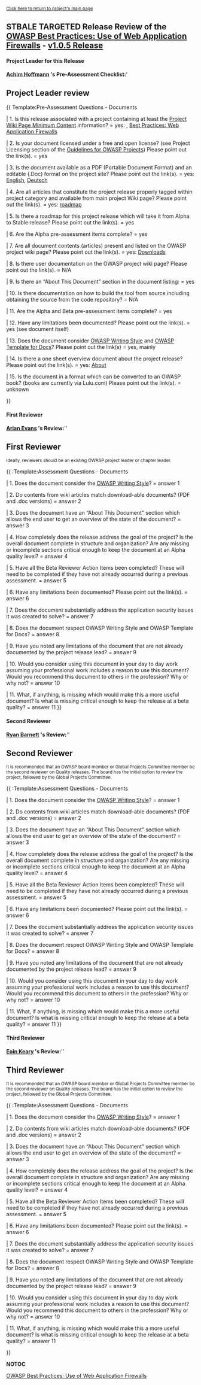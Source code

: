 <small>[Click here to return to project's main
page](:Category:OWASP_Best_Practices:_Use_of_Web_Application_Firewalls "wikilink")</small>

## STBALE TARGETED Release Review of the [OWASP Best Practices: Use of Web Application Firewalls](:Category:OWASP_Best_Practices:_Use_of_Web_Application_Firewalls "wikilink") - [v1.0.5 Release](Projects/OWASP_Best_Practices:_Use_of_Web_Application_Firewalls/Releases/Use_of_Web_Application_Firewalls_-_v1.0.5 "wikilink")

#### Project Leader for this Release

**[Achim Hoffmann](User:Achim "wikilink") 's Pre-Assessment
Checklist:**'

## Project Leader review

{{ Template:Pre-Assessment Questions - Documents

| 1. Is this release associated with a project containing at least the
[Project Wiki Page Minimum
Content](Assessing_Project_Health#Project_Wiki_Page_Minimal_Content "wikilink")
information? = yes: , [Best Practices: Web Application
Firewalls](Best_Practices:_Web_Application_Firewalls "wikilink")

| 2. Is your document licensed under a free and open license? (see
Project Licensing section of the [Guidelines for OWASP
Projects](http://www.owasp.org/index.php/Guidelines_for_OWASP_Projects))
Please point out the link(s). = yes

| 3. Is the document available as a PDF (Portable Document Format) and
an editable (.Doc) format on the project site? Please point out the
link(s). = yes:
[English](media:Best_Practices_WAF_v105.en.pdf "wikilink"),
[Deutsch](media:Best_Practices_Guide_WAF.pdf "wikilink")

| 4. Are all articles that constitute the project release properly
tagged within project category and available from main project Wiki
page? Please point out the link(s). = yes:
[roadmap](Best_Practices:_Use_of_Web_Application_Firewalls/Roadmap "wikilink")

| 5. Is there a roadmap for this project release which will take it from
Alpha to Stable release? Please point out the link(s). = yes

| 6. Are the Alpha pre-assessment items complete? = yes

| 7. Are all document contents (articles) present and listed on the
OWASP project wiki page? Please point out the link(s). = yes:
[Downloads](Best_Practices:_Web_Application_Firewalls#tab=Download "wikilink")

| 8. Is there user documentation on the OWASP project wiki page? Please
point out the link(s). = N/A

| 9. Is there an “About This Document” section in the document listing:
= yes

| 10. Is there documentation on how to build the tool from source
including obtaining the source from the code repository? = N/A

| 11. Are the Alpha and Beta pre-assessment items complete? = yes

| 12. Have any limitations been documented? Please point out the
link(s). = yes (see document itself)

| 13. Does the document consider [OWASP Writing
Style](http://www.owasp.org/index.php/OWASP_Writing_Style) and [OWASP
Template for
Docs](http://www.owasp.org/index.php/OWASP_Template_Document)? Please
point out the link(s) = yes, mainly

| 14. Is there a one sheet overview document about the project release?
Please point out the link(s). = yes:
[About](Best_Practices:_Web_Application_Firewalls#tab=Project_About "wikilink")

| 15. Is the document in a format which can be converted to an OWASP
book? (books are currently via Lulu.com) Please point out the link(s). =
unknown

}}

#### First Reviewer

**[Arian Evans](User:name "wikilink") 's Review:**''

## First Reviewer

<small>Ideally, reviewers should be an existing OWASP project leader or
chapter leader.</small>

{{ :Template:Assessment Questions - Documents

| 1. Does the document consider the [OWASP Writing
Style](http://www.owasp.org/index.php/OWASP_Writing_Style)? = answer 1

| 2. Do contents from wiki articles match download-able documents? (PDF
and .doc versions) = answer 2

| 3. Does the document have an “About This Document” section which
allows the end user to get an overview of the state of the document? =
answer 3

| 4. How completely does the release address the goal of the project? Is
the overall document complete in structure and organization? Are any
missing or incomplete sections critical enough to keep the document at
an Alpha quality level? = answer 4

| 5. Have all the Beta Reviewer Action Items been completed? These will
need to be completed if they have not already occurred during a previous
assessment. = answer 5

| 6. Have any limitations been documented? Please point out the link(s).
= answer 6

| 7. Does the document substantially address the application security
issues it was created to solve? = answer 7

| 8. Does the document respect OWASP Writing Style and OWASP Template
for Docs? = answer 8

| 9. Have you noted any limitations of the document that are not already
documented by the project release lead? = answer 9

| 10. Would you consider using this document in your day to day work
assuming your professional work includes a reason to use this document?
Would you recommend this document to others in the profession? Why or
why not? = answer 10

| 11. What, if anything, is missing which would make this a more useful
document? Is what is missing critical enough to keep the release at a
beta quality? = answer 11 }}

#### Second Reviewer

**[Ryan Barnett](User:Rcbarnett "wikilink") 's Review:**''

## Second Reviewer

<small>It is recommended that an OWASP board member or Global Projects
Committee member be the second reviewer on Quality releases. The board
has the initial option to review the project, followed by the Global
Projects Committee.</small>

{{ :Template:Assessment Questions - Documents

| 1. Does the document consider the [OWASP Writing
Style](http://www.owasp.org/index.php/OWASP_Writing_Style)? = answer 1

| 2. Do contents from wiki articles match download-able documents? (PDF
and .doc versions) = answer 2

| 3. Does the document have an “About This Document” section which
allows the end user to get an overview of the state of the document? =
answer 3

| 4. How completely does the release address the goal of the project? Is
the overall document complete in structure and organization? Are any
missing or incomplete sections critical enough to keep the document at
an Alpha quality level? = answer 4

| 5. Have all the Beta Reviewer Action Items been completed? These will
need to be completed if they have not already occurred during a previous
assessment. = answer 5

| 6. Have any limitations been documented? Please point out the link(s).
= answer 6

| 7. Does the document substantially address the application security
issues it was created to solve? = answer 7

| 8. Does the document respect OWASP Writing Style and OWASP Template
for Docs? = answer 8

| 9. Have you noted any limitations of the document that are not already
documented by the project release lead? = answer 9

| 10. Would you consider using this document in your day to day work
assuming your professional work includes a reason to use this document?
Would you recommend this document to others in the profession? Why or
why not? = answer 10

| 11. What, if anything, is missing which would make this a more useful
document? Is what is missing critical enough to keep the release at a
beta quality? = answer 11 }}

#### Third Reviewer

**[Eoin Keary](User:EoinKeary "wikilink") 's Review:**''

## Third Reviewer

<small>It is recommended that an OWASP board member or Global Projects
Committee member be the second reviewer on Quality releases. The board
has the initial option to review the project, followed by the Global
Projects Committee.</small>

{{ :Template:Assessment Questions - Documents

| 1. Does the document consider the [OWASP Writing
Style](http://www.owasp.org/index.php/OWASP_Writing_Style)? = answer 1

| 2. Do contents from wiki articles match download-able documents? (PDF
and .doc versions) = answer 2

| 3. Does the document have an “About This Document” section which
allows the end user to get an overview of the state of the document? =
answer 3

| 4. How completely does the release address the goal of the project? Is
the overall document complete in structure and organization? Are any
missing or incomplete sections critical enough to keep the document at
an Alpha quality level? = answer 4

| 5. Have all the Beta Reviewer Action Items been completed? These will
need to be completed if they have not already occurred during a previous
assessment. = answer 5

| 6. Have any limitations been documented? Please point out the link(s).
= answer 6

| 7. Does the document substantially address the application security
issues it was created to solve? = answer 7

| 8. Does the document respect OWASP Writing Style and OWASP Template
for Docs? = answer 8

| 9. Have you noted any limitations of the document that are not already
documented by the project release lead? = answer 9

| 10. Would you consider using this document in your day to day work
assuming your professional work includes a reason to use this document?
Would you recommend this document to others in the profession? Why or
why not? = answer 10

| 11. What, if anything, is missing which would make this a more useful
document? Is what is missing critical enough to keep the release at a
beta quality? = answer 11

}}

__NOTOC__ <headertabs/>

[OWASP Best Practices: Use of Web Application
Firewalls](Category:OWASP_Best_Practices:_Use_of_Web_Application_Firewalls "wikilink")